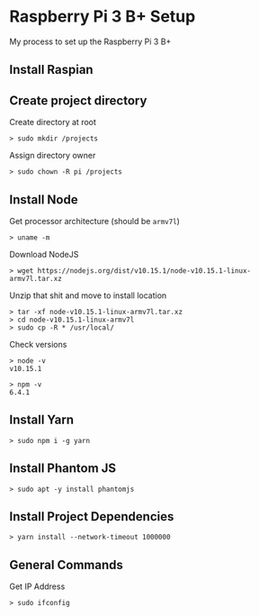 # Raspberry Pi 3 B+ Setup

My process to set up the Raspberry Pi 3 B+

## Install Raspian

## Create project directory

Create directory at root

```none
> sudo mkdir /projects
```

Assign directory owner

```none
> sudo chown -R pi /projects
```

## Install Node

Get processor architecture (should be `armv7l`)

```none
> uname -m
```

Download NodeJS

```none
> wget https://nodejs.org/dist/v10.15.1/node-v10.15.1-linux-armv7l.tar.xz
```

Unzip that shit and move to install location

```none
> tar -xf node-v10.15.1-linux-armv7l.tar.xz
> cd node-v10.15.1-linux-armv7l
> sudo cp -R * /usr/local/
```

Check versions

```none
> node -v
v10.15.1
```

```none
> npm -v
6.4.1
```

## Install Yarn

```none
> sudo npm i -g yarn
```

## Install Phantom JS

```none
> sudo apt -y install phantomjs
```

## Install Project Dependencies

```none
> yarn install --network-timeout 1000000
```

## General Commands

Get IP Address

```node
> sudo ifconfig
```
